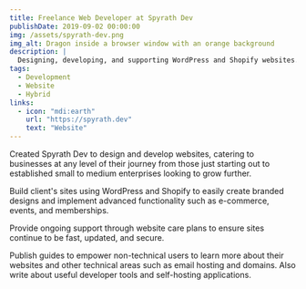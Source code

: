```yaml
---
title: Freelance Web Developer at Spyrath Dev
publishDate: 2019-09-02 00:00:00
img: /assets/spyrath-dev.png
img_alt: Dragon inside a browser window with an orange background
description: |
  Designing, developing, and supporting WordPress and Shopify websites.
tags:
  - Development
  - Website
  - Hybrid
links:
  - icon: "mdi:earth"
    url: "https://spyrath.dev"
    text: "Website"
---
```


Created Spyrath Dev to design and develop websites, catering to businesses at any level of their journey from those just starting out to established small to medium enterprises looking to grow further.

Build client's sites using WordPress and Shopify to easily create branded designs and implement advanced functionality such as e-commerce, events, and memberships.

Provide ongoing support through website care plans to ensure sites continue to be fast, updated, and secure.

Publish guides to empower non-technical users to learn more about their websites and other technical areas such as email hosting and domains. Also write about useful developer tools and self-hosting applications.